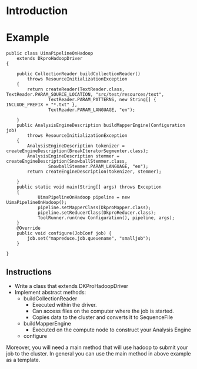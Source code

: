 # Introduction #



# Example #
```
public class UimaPipelineOnHadoop
    extends DkproHadoopDriver
{
   
    public CollectionReader buildCollectionReader()
        throws ResourceInitializationException
    {
        return createReader(TextReader.class, TextReader.PARAM_SOURCE_LOCATION, "src/test/resources/text",
                TextReader.PARAM_PATTERNS, new String[] { INCLUDE_PREFIX + "*.txt" },
                TextReader.PARAM_LANGUAGE, "en");

    }
    public AnalysisEngineDescription buildMapperEngine(Configuration job)
        throws ResourceInitializationException
    {
        AnalysisEngineDescription tokenizer = createEngineDescription(BreakIteratorSegmenter.class);
        AnalysisEngineDescription stemmer = createEngineDescription(SnowballStemmer.class,
                SnowballStemmer.PARAM_LANGUAGE, "en"); 
        return createEngineDescription(tokenizer, stemmer);

    }  
    public static void main(String[] args) throws Exception
    {
            UimaPipelineOnHadoop pipeline = new UimaPipelineOnHadoop();
            pipeline.setMapperClass(DkproMapper.class);
            pipeline.setReducerClass(DkproReducer.class);
            ToolRunner.run(new Configuration(), pipeline, args);
    }
	@Override
	public void configure(JobConf job) {
		job.set("mapreduce.job.queuename", "smalljob");	
	}

}

```
## Instructions ##
  * Write a class that extends DKProHadoopDriver
  * Implement abstract methods:
    * buildCollectionReader
      * Executed within the driver.
      * Can access files on the computer where the job is started.
      * Copies data to the cluster and converts it to SequenceFile
    * buildMapperEngine
      * Executed on the compute node to construct your Analysis Engine
    * configure

Moreover, you will need a main method that will use hadoop to submit your job to the cluster. In general you can use the main method in above example as a template.